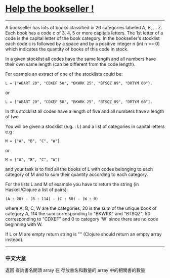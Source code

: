 # [Help the bookseller !](https://www.codewars.com/kata/54dc6f5a224c26032800005c/solutions/csharp)

---

A bookseller has lots of books classified in 26 categories labeled A, B, ... Z. Each book has a code c of 3, 4, 5 or more capitals letters. The 1st letter of a code is the capital letter of the book category. In the bookseller's stocklist each code c is followed by a space and by a positive integer n (int n >= 0) which indicates the quantity of books of this code in stock.

In a given stocklist all codes have the same length and all numbers have their own same length (can be different from the code length).

For example an extract of one of the stocklists could be:
```
L = {"ABART 20", "CDXEF 50", "BKWRK 25", "BTSQZ 89", "DRTYM 60"}.
```
or
```
L = ["ABART 20", "CDXEF 50", "BKWRK 25", "BTSQZ 89", "DRTYM 60"].
```
In this stocklist all codes have a length of five and all numbers have a length of two.

You will be given a stocklist (e.g. : L) and a list of categories in capital letters e.g :
```
M = {"A", "B", "C", "W"}
```
or
```
M = ["A", "B", "C", "W"]
```
and your task is to find all the books of L with codes belonging to each category of M and to sum their quantity according to each category.

For the lists L and M of example you have to return the string (in Haskell/Clojure a list of pairs):
```
(A : 20) - (B : 114) - (C : 50) - (W : 0)
```
where A, B, C, W are the categories, 20 is the sum of the unique book of category A, 114 the sum corresponding to "BKWRK" and "BTSQZ", 50 corresponding to "CDXEF" and 0 to category 'W' since there are no code beginning with W.

If L or M are empty return string is "" (Clojure should return an empty array instead).


---

### 中文大意

返回 查詢書名開頭 array 在 存放書名和數量的 array 中的相關書的數量
